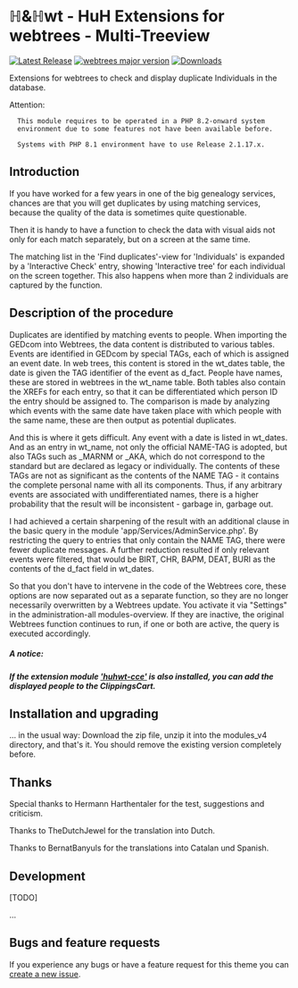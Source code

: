 ℍ&ℍwt - HuH Extensions for webtrees - Multi-Treeview
============================

[![Latest Release](https://img.shields.io/github/v/release/huhwt/huhwt-mtv)][1]
[![webtrees major version](https://img.shields.io/badge/webtrees-v2.1-green)][2]
[![Downloads](https://img.shields.io/github/downloads/huhwt/huhwt-mtv/total)]()

Extensions for webtrees to check and display duplicate Individuals in the database.

Attention:
~~~
  This module requires to be operated in a PHP 8.2-onward system 
  environment due to some features not have been available before.

  Systems with PHP 8.1 environment have to use Release 2.1.17.x.
~~~

Introduction
------------

If you have worked for a few years in one of the big genealogy services, chances are that you will get duplicates by using matching services, because the quality of the data is sometimes quite questionable.

Then it is handy to have a function to check the data with visual aids not only for each match separately, but on a screen at the same time.

The matching list in the 'Find duplicates'-view for 'Individuals' is expanded by a 'Interactive Check' entry, showing 'Interactive tree' for each individual on the screen together. This also happens when more than 2 individuals are captured by the function.

Description of the procedure
----------------------------

Duplicates are identified by matching events to people. When importing the GEDcom into Webtrees, the data content is distributed to various tables. Events are identified in GEDcom by special TAGs, each of which is assigned an event date. In web trees, this content is stored in the wt_dates table, the date is given the TAG identifier of the event as d_fact. People have names, these are stored in webtrees in the wt_name table. Both tables also contain the XREFs for each entry, so that it can be differentiated which person ID the entry should be assigned to. The comparison is made by analyzing which events with the same date have taken place with which people with the same name, these are then output as potential duplicates.

And this is where it gets difficult. Any event with a date is listed in wt_dates. And as an entry in wt_name, not only the official NAME-TAG is adopted, but also TAGs such as _MARNM or _AKA, which do not correspond to the standard but are declared as legacy or individually. The contents of these TAGs are not as significant as the contents of the NAME TAG - it contains the complete personal name with all its components. Thus, if any arbitrary events are associated with undifferentiated names, there is a higher probability that the result will be inconsistent - garbage in, garbage out.

I had achieved a certain sharpening of the result with an additional clause in the basic query in the module 'app/Services/AdminService.php'. By restricting the query to entries that only contain the NAME TAG, there were fewer duplicate messages. A further reduction resulted if only relevant events were filtered, that would be BIRT, CHR, BAPM, DEAT, BURI as the contents of the d_fact field in wt_dates.

So that you don't have to intervene in the code of the Webtrees core, these options are now separated out as a separate function, so they are no longer necessarily overwritten by a Webtrees update. You activate it via "Settings" in the administration-all modules-overview. If they are inactive, the original Webtrees function continues to run, if one or both are active, the query is executed accordingly.

##### A notice:
##### If the extension module ['huhwt-cce'](https://github.com/huhwt/huhwt-cce) is also installed, you can add the displayed people to the ClippingsCart.


Installation and upgrading
--------------------------
... in the usual way: Download the zip file, unzip it into the modules_v4 directory, and that's it. You should remove the existing version completely before.

Thanks
--------------------------

Special thanks to Hermann Harthentaler for the test, suggestions and criticism.

Thanks to TheDutchJewel for the translation into Dutch.

Thanks to BernatBanyuls for the translations into Catalan und Spanish.

Development
-------------------------

[TODO]

...

Bugs and feature requests
-------------------------
If you experience any bugs or have a feature request for this theme you can [create a new issue][3].

[1]: https://github.com/huhwt/huhwt-mtv/releases/latest
[2]: https://webtrees.net/download
[3]: https://github.com/huhwt/huhwt-mtv/issues?state=open